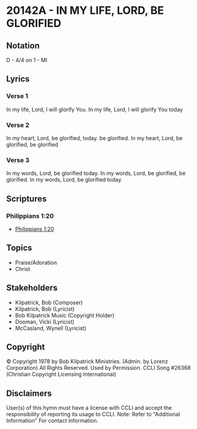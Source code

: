 # 20142A - IN MY LIFE, LORD, BE GLORIFIED

## Notation

D - 4/4 on 1 - MI

## Lyrics

### Verse 1

In my life, Lord, I will glorify You. In my life, Lord, I will glorify You today

### Verse 2

In my heart, Lord, be glorified, today. be glorified. In my heart, Lord, be glorified, be glorified

### Verse 3

 In my words, Lord, be glorified today. In my words, Lord, be glorified, be glorified. In my words, Lord, be glorified today.


## Scriptures

### Philippians 1:20

- [Philippians 1:20](https://www.biblegateway.com/passage/?search=Philippians%201%3A20)


## Topics

- Praise/Adoration
- Christ

## Stakeholders

- Kilpatrick, Bob (Composer)
- Kilpatrick, Bob (Lyricist)
- Bob Kilpatrick Music (Copyright Holder)
- Dooman, Vicki (Lyricist)
- McCasland, Wynell (Lyricist)

## Copyright

© Copyright 1978 by Bob Kilpatrick Ministries. (Admin. by Lorenz Corporation) All Rights Reserved. Used by Permission. CCLI Song #26368
(Christian Copyright Licensing International)

## Disclaimers

User(s) of this hymn must have a license with CCLI and accept the responsibility of reporting its usage to CCLI.
Note: Refer to "Additional Information" For contact information.

